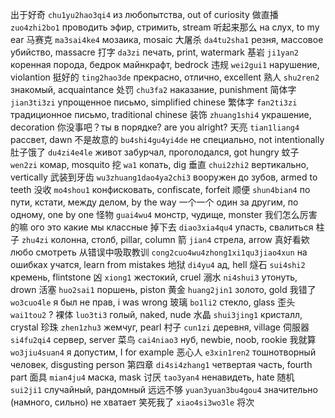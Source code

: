 出于好奇 `chu1yu2hao3qi4` из любопытства, out of curiosity
做直播 `zuo4zhi2bo1` проводить эфир, стримить, stream
听起来那么 на слух, to my ear
马赛克 `ma3sai4ke4` мозаика, mosaic
大屠杀 `da4tu2sha1` резня, массовое убийство, massacre
打字 `da3zi` печать, print, watermark
基岩 `ji1yan2` коренная порода, бедрок майнкрафт, bedrock
违规 `wei2gui1` нарушение, violantion
挺好的 `ting2hao3de` прекрасно, отлично, excellent
熟人 `shu2ren2` знакомый, acquaintance
处罚 `chu3fa2` наказание, punishment
简体字 `jian3ti3zi` упрощенное письмо, simplified chinese
繁体字 `fan2ti3zi` традиционное письмо, traditional chinese
装饰 `zhuang1shi4` украшение, decoration
你没事吧？ты в порядке? are you alright?
天亮 `tian1liang4` рассвет, dawn
不是故意的 `bu4shi4gu4yi4de` не специально, not intentionally
肚子饿了 `du4zi4e4le` живот забурчал, проголодался, got hungry
蚊子 `wen2zi` комар, mosquito
挖 `wa1` копать, dig
垂直 `chui2zhi2` вертикально, vertically
武装到牙齿 `wu3zhuang1dao4ya2chi3` вооружен до зубов, armed to teeth
没收 `mo4shou1` конфисковать, confiscate, forfeit
顺便 `shun4bian4` по пути, кстати, между делом, by the way
一个一个 один за другим, по одному, one by one
怪物 `guai4wu4` монстр, чудище, monster
我们怎么厉害的嘛 ого это какие мы классные
掉下去 `diao3xia4qu4` упасть, свалиться
柱子 `zhu4zi` колонна, столб, pillar, column
箭 `jian4` стрела, arrow
真好看欸 любо смотреть
从错误中吸取教训 `cong2cuo4wu4zhong1xi1qu3jiao4xun` на ошибках учатся, learn from mistakes
地狱 `di4yu4` ад, hell
燧石 `sui4shi2` кремень, flintstone
凶 `xiong1` жестокий, cruel
溺水 `ni4shui3` утонуть, drown
活塞 `huo2sai1` поршень, piston
黄金 `huang2jin1` золото, gold
我错了 `wo3cuo4le` я был не прав, i was wrong
玻璃 `bo1li2` стекло, glass
歪头 `wai1tou2` ?
裸体 `luo3ti3` голый, naked, nude
水晶 `shui3jing1` кристалл, crystal
珍珠 `zhen1zhu3` жемчуг, pearl
村子 `cun1zi` деревня, village
伺服器 `si4fu2qi4` сервер, server
菜鸟 `cai4niao3` нуб, newbie, noob, rookie
我就算 `wo3jiu4suan4` я допустим, I for example
恶心人 `e3xin1ren2` тошнотворный человек, disgusting person
第四章 `di4si4zhang1` четвертая часть, fourth part
面具 `mian4ju4` маска, mask
讨厌 `tao3yan4` ненавидеть, hate
随机 `sui2ji1` случайный, рандомный
远远不够 `yuan3yuan3bu4gou4` значительно (намного, сильно) не хватает
笑死我了 `xiao4si3wo3le`
将次
